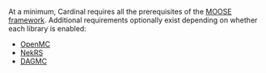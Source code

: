 At a minimum, Cardinal requires all the prerequisites of the [MOOSE framework](minimum_requirements.md). Additional requirements optionally exist depending on
whether each library is enabled:

- [OpenMC](https://docs.openmc.org/en/stable/usersguide/install.html#prerequisites)
- [NekRS](https://github.com/Nek5000/nekRS/tree/next)
- [DAGMC](https://svalinn.github.io/DAGMC/install/dependencies.html)
